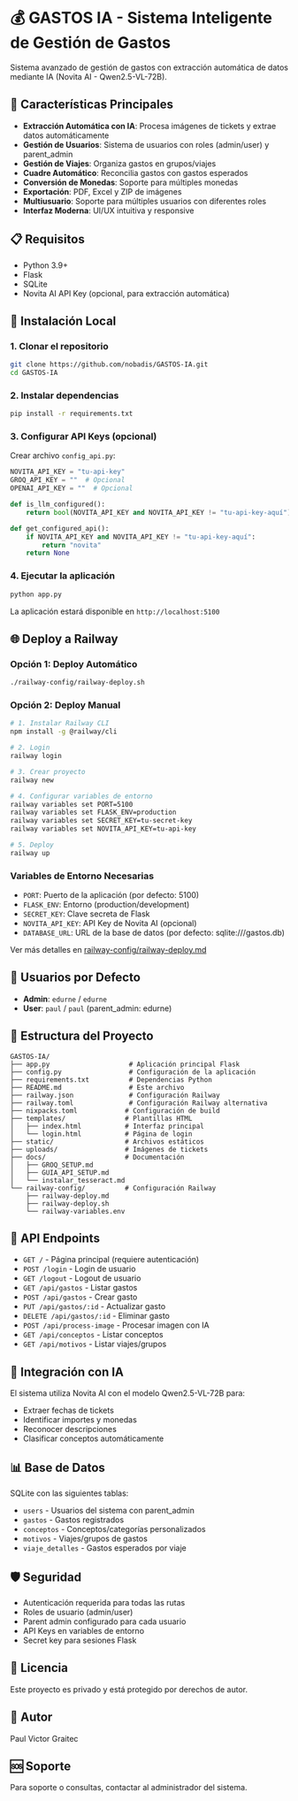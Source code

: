 # 💰 GASTOS IA - Sistema Inteligente de Gestión de Gastos

Sistema avanzado de gestión de gastos con extracción automática de datos mediante IA (Novita AI - Qwen2.5-VL-72B).

## 🚀 Características Principales

- **Extracción Automática con IA**: Procesa imágenes de tickets y extrae datos automáticamente
- **Gestión de Usuarios**: Sistema de usuarios con roles (admin/user) y parent_admin
- **Gestión de Viajes**: Organiza gastos en grupos/viajes
- **Cuadre Automático**: Reconcilia gastos con gastos esperados
- **Conversión de Monedas**: Soporte para múltiples monedas
- **Exportación**: PDF, Excel y ZIP de imágenes
- **Multiusuario**: Soporte para múltiples usuarios con diferentes roles
- **Interfaz Moderna**: UI/UX intuitiva y responsive

## 📋 Requisitos

- Python 3.9+
- Flask
- SQLite
- Novita AI API Key (opcional, para extracción automática)

## 🔧 Instalación Local

### 1. Clonar el repositorio
```bash
git clone https://github.com/nobadis/GASTOS-IA.git
cd GASTOS-IA
```

### 2. Instalar dependencias
```bash
pip install -r requirements.txt
```

### 3. Configurar API Keys (opcional)
Crear archivo `config_api.py`:
```python
NOVITA_API_KEY = "tu-api-key"
GROQ_API_KEY = ""  # Opcional
OPENAI_API_KEY = ""  # Opcional

def is_llm_configured():
    return bool(NOVITA_API_KEY and NOVITA_API_KEY != "tu-api-key-aquí")

def get_configured_api():
    if NOVITA_API_KEY and NOVITA_API_KEY != "tu-api-key-aquí":
        return "novita"
    return None
```

### 4. Ejecutar la aplicación
```bash
python app.py
```

La aplicación estará disponible en `http://localhost:5100`

## 🌐 Deploy a Railway

### Opción 1: Deploy Automático
```bash
./railway-config/railway-deploy.sh
```

### Opción 2: Deploy Manual
```bash
# 1. Instalar Railway CLI
npm install -g @railway/cli

# 2. Login
railway login

# 3. Crear proyecto
railway new

# 4. Configurar variables de entorno
railway variables set PORT=5100
railway variables set FLASK_ENV=production
railway variables set SECRET_KEY=tu-secret-key
railway variables set NOVITA_API_KEY=tu-api-key

# 5. Deploy
railway up
```

### Variables de Entorno Necesarias
- `PORT`: Puerto de la aplicación (por defecto: 5100)
- `FLASK_ENV`: Entorno (production/development)
- `SECRET_KEY`: Clave secreta de Flask
- `NOVITA_API_KEY`: API Key de Novita AI (opcional)
- `DATABASE_URL`: URL de la base de datos (por defecto: sqlite:///gastos.db)

Ver más detalles en [railway-config/railway-deploy.md](railway-config/railway-deploy.md)

## 👥 Usuarios por Defecto

- **Admin**: `edurne` / `edurne`
- **User**: `paul` / `paul` (parent_admin: edurne)

## 📂 Estructura del Proyecto

```
GASTOS-IA/
├── app.py                    # Aplicación principal Flask
├── config.py                 # Configuración de la aplicación
├── requirements.txt          # Dependencias Python
├── README.md                 # Este archivo
├── railway.json              # Configuración Railway
├── railway.toml              # Configuración Railway alternativa
├── nixpacks.toml            # Configuración de build
├── templates/               # Plantillas HTML
│   ├── index.html           # Interfaz principal
│   └── login.html           # Página de login
├── static/                  # Archivos estáticos
├── uploads/                 # Imágenes de tickets
├── docs/                    # Documentación
│   ├── GROQ_SETUP.md
│   ├── GUIA_API_SETUP.md
│   └── instalar_tesseract.md
└── railway-config/          # Configuración Railway
    ├── railway-deploy.md
    ├── railway-deploy.sh
    └── railway-variables.env
```

## 🔑 API Endpoints

- `GET /` - Página principal (requiere autenticación)
- `POST /login` - Login de usuario
- `GET /logout` - Logout de usuario
- `GET /api/gastos` - Listar gastos
- `POST /api/gastos` - Crear gasto
- `PUT /api/gastos/:id` - Actualizar gasto
- `DELETE /api/gastos/:id` - Eliminar gasto
- `POST /api/process-image` - Procesar imagen con IA
- `GET /api/conceptos` - Listar conceptos
- `GET /api/motivos` - Listar viajes/grupos

## 🤖 Integración con IA

El sistema utiliza Novita AI con el modelo Qwen2.5-VL-72B para:
- Extraer fechas de tickets
- Identificar importes y monedas
- Reconocer descripciones
- Clasificar conceptos automáticamente

## 📊 Base de Datos

SQLite con las siguientes tablas:
- `users` - Usuarios del sistema con parent_admin
- `gastos` - Gastos registrados
- `conceptos` - Conceptos/categorías personalizados
- `motivos` - Viajes/grupos de gastos
- `viaje_detalles` - Gastos esperados por viaje

## 🛡️ Seguridad

- Autenticación requerida para todas las rutas
- Roles de usuario (admin/user)
- Parent admin configurado para cada usuario
- API Keys en variables de entorno
- Secret key para sesiones Flask

## 📝 Licencia

Este proyecto es privado y está protegido por derechos de autor.

## 👤 Autor

Paul Victor Graitec

## 🆘 Soporte

Para soporte o consultas, contactar al administrador del sistema.